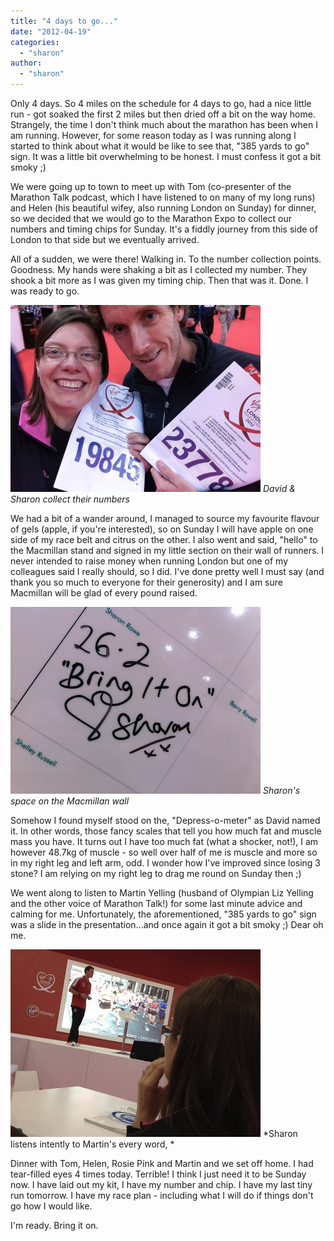 ```yaml
---
title: "4 days to go..."
date: "2012-04-19"
categories: 
  - "sharon"
author: 
  - "sharon"
---
```


Only 4 days. So 4 miles on the schedule for 4 days to go, had a nice little run - got soaked the first 2 miles but then dried off a bit on the way home. Strangely, the time I don't think much about the marathon has been when I am running. However, for some reason today as I was running along I started to think about what it would be like to see that, "385 yards to go" sign. It was a little bit overwhelming to be honest. I must confess it got a bit smoky ;)

We were going up to town to meet up with Tom (co-presenter of the Marathon Talk podcast, which I have listened to on many of my long runs) and Helen (his beautiful wifey, also running London on Sunday) for dinner, so we decided that we would go to the Marathon Expo to collect our numbers and timing chips for Sunday. It's a fiddly journey from this side of London to that side but we eventually arrived.

All of a sudden, we were there! Walking in. To the number collection points. Goodness. My hands were shaking a bit as I collected my number. They shook a bit more as I was given my timing chip. Then that was it. Done. I was ready to go.

![David & Sharon collect their numbers](/images/2012/20120418-IMG_0391-400x299.jpg)
*David & Sharon collect their numbers*

We had a bit of a wander around, I managed to source my favourite flavour of gels (apple, if you're interested), so on Sunday I will have apple on one side of my race belt and citrus on the other. I also went and said, "hello" to the Macmillan stand and signed in my little section on their wall of runners. I never intended to raise money when running London but one of my colleagues said I really should, so I did. I've done pretty well I must say (and thank you so much to everyone for their generosity) and I am sure Macmillan will be glad of every pound raised.

![Sharon's space on the Macmillan wall](/images/2012/20120418-IMG_03941-400x299.jpg)
*Sharon's space on the Macmillan wall*

Somehow I found myself stood on the, "Depress-o-meter" as David named it. In other words, those fancy scales that tell you how much fat and muscle mass you have. It turns out I have too much fat (what a shocker, not!), I am however 48.7kg of muscle - so well over half of me is muscle and more so in my right leg and left arm, odd. I wonder how I've improved since losing 3 stone? I am relying on my right leg to drag me round on Sunday then ;)

We went along to listen to Martin Yelling (husband of Olympian Liz Yelling and the other voice of Marathon Talk!) for some last minute advice and calming for me. Unfortunately, the aforementioned, "385 yards to go" sign was a slide in the presentation...and once again it got a bit smoky ;) Dear oh me.

![Sharon listens intently to Martin's every word, ](/images/2012/20120418-IMG_2180-400x300.jpg)
*Sharon listens intently to Martin's every word, *

Dinner with Tom, Helen, Rosie Pink and Martin and we set off home. I had tear-filled eyes 4 times today. Terrible! I think I just need it to be Sunday now. I have laid out my kit, I have my number and chip. I have my last tiny run tomorrow. I have my race plan - including what I will do if things don't go how I would like.

I'm ready. Bring it on.
